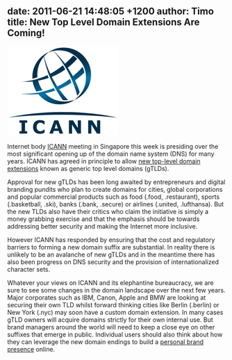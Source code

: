 date: 2011-06-21 14:48:05 +1200
author: Timo
title: New Top Level Domain Extensions Are Coming!
----

![ICANN Logo](/media/2011-06-21-icann.png)

Internet body [ICANN](http://icann.org) meeting in Singapore this week is presiding over the most significant opening up of the domain name system (DNS) for many years. ICANN has agreed in principle to allow [new top-level domain extensions](https://iwantmyname.com/blog/2009/06/list-new-gtld-domain-extensions-2010.html) known as generic top level domains (gTLDs). 

Approval for new gTLDs has been long awaited by entrepreneurs and digital branding pundits who plan to create domains for cities, global corporations and popular commercial products such as food (.food, .restaurant), sports (.basketball, .ski), banks (.bank, .secure) or airlines (.united, .lufthansa). But the new TLDs also have their critics who claim the initiative is simply a money grabbing exercise and that the emphasis should be towards addressing better security and making the Internet more inclusive. 

However ICANN has responded by ensuring that the cost and regulatory barriers to forming a new domain suffix are substantial. In reality there is unlikely to be an avalanche of new gTLDs and in the meantime there has also been progress on DNS security and the provision of internationalized character sets.

Whatever your views on ICANN and its elephantine bureaucracy, we are sure to see some changes in the domain landscape over the next few years. Major corporates such as IBM, Canon, Apple and BMW are looking at securing their own TLD whilst forward thinking cities like Berlin (.berlin) or New York (.nyc) may soon have a custom domain extension. In many cases gTLD owners will acquire domains strictly for their own internal use. But brand managers around the world will need to keep a close eye on other suffixes that emerge in public. Individual users should also think about how they can leverage the new domain endings to build a [personal brand presence](https://iwantmyname.com/services/personal-profile) online.
